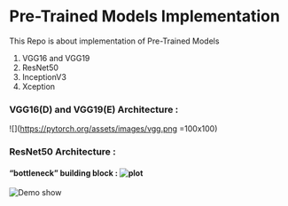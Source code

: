 # Pre-Trained Models Implementation

This Repo is about implementation of Pre-Trained Models
1. VGG16 and VGG19
2. ResNet50
3. InceptionV3
4. Xception

### VGG16(D) and VGG19(E) Architecture : 
![](https://pytorch.org/assets/images/vgg.png =100x100)

### ResNet50 Architecture : 
#### “bottleneck” building block : ![plot](https://i.stack.imgur.com/kbiIG.png)
![Demo show](https://iq.opengenus.org/content/images/2020/03/Screenshot-from-2020-03-20-15-49-54.png)
